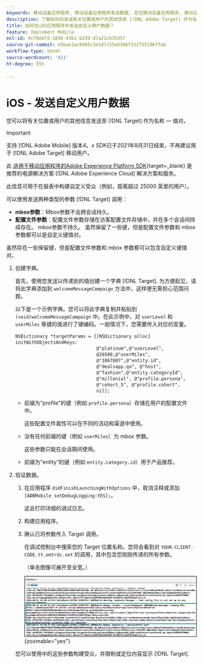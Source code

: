 ```yaml
---
keywords: 移动设备应用程序, 移动设备应用程序发送数据, 定位移动设备应用程序, 移动设备自定义用户数据, 移动设备应用程序自定义数据
description: 了解如何向发送有关位置或用户的其他信息 [!DNL Adobe Target] 作为名称 — 值对，以帮助您构建自定义受众。
title: 如何在iOS应用程序中发送自定义用户数据？
feature: Implement Mobile
exl-id: 9cf8e8fd-1898-43b1-b339-d7a21cb35d57
source-git-commit: e5bae1ac9485c3e1d7c55e6386f332755196ffab
workflow-type: tm+mt
source-wordcount: '411'
ht-degree: 55%

---
```


# iOS - 发送自定义用户数据

您可以将有关位置或用户的其他信息发送至 [!DNL Target] 作为名称 — 值对。

>[!IMPORTANT]
>
>支持 [!DNL Adobe Mobile] 版本4。*x* SDK已于2021年8月31日结束，不再建议用于 [!DNL Adobe Target] 移动用户。
>
>此 [适用于移动应用程序的Adobe Experience Platform SDK](https://developer.adobe.com/client-sdks/documentation/){target=_blank} 是推荐的电源解决方案 [!DNL Adobe Experience Cloud] 解决方案和服务。

此信息可用于在报表中构建自定义受众（例如，距离超过 25000 英里的用户）。

可以使用发送两种类型的参数 [!DNL Target] 调用：

* **mbox参数**：Mbox参数不会跨会话持久。
* **配置文件参数**：配置文件参数存储在访客配置文件存储中，并在多个会话间持续存在。 mbox参数不持久。 虽然保留了一些键，但是配置文件参数和 mbox 参数都可以是自定义键值对。

虽然存在一些保留键，但是配置文件参数和 mbox 参数都可以包含自定义键值对。

1. 创建字典。

   首先，使用您发送以传递到的值创建一个字典 [!DNL Target]. 为方便起见，请将此字典添加到 `welcomeMessageCampaign` 方法中，这样便无需担心范围问题。

   以下是一个示例字典。您可以将此字典复制并粘贴到 `(void)welcomeMessageCampaign` 中。在此示例中，对 `userLevel` 和 `userMiles` 等键的值进行了硬编码。一般情况下，您需要传入对应的变量。

   ```
   NSDictionary *targetParams = [[NSDictionary alloc] initWithObjectsAndKeys: 
                                 @"platinum",@"userLevel", 
                                 @26500,@"userMiles", 
                                 @"1067007",@"entity.id", 
                                 @"dealsapp.qa", @"host", 
                                 @"fashion",@"entity.categoryId", 
                                 @"millenial", @"profile.persona", 
                                 @"cohort_5", @"profile.cohort", 
                                 nil];
   ```

   * 前缀为“profile”的键（例如 `profile.persona`）存储在用户的配置文件中。

     这些配置文件属性可以在不同的活动和渠道中使用。

   * 没有任何前缀的键（例如 `userMiles`）为 mbox 参数。

     这些参数只能在会话期间使用。

   * 前缀为“entity”的键（例如 `entity.category.id`）用于产品推荐。

1. 验证数据。
   1. 在应用程序 `didFinishLaunchingWithOptions` 中，取消注释或添加 `[ADBMobile setDebugLogging:YES];`。

      这会打印详细的调试日志。
   1. 构建应用程序。
   1. 确认已将参数传入 Target 调用。

      在调试控制台中搜索您的 Target 位置名称。您将会看到对 `YOUR-CLIENT-CODE.tt.omtrdc.net` 的调用，其中包含您刚刚传递的所有参数。

      （单击图像可展开至全宽。）

      ![调试控制台中的Target位置](/help/dev/implement/mobile/assets/mobile-debug.png "调试控制台中的Target位置"){zoomable=&quot;yes&quot;}

   您可以使用中的这些参数构建受众，并限制或定位内容显示 [!DNL Target].
